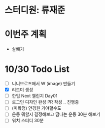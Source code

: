 # 스터디원: 류재준

# 이번주 계획

- 살뺴기

# 10/30 Todo List

- [ ] 니니브로즈에서 W (image) 만들기
- [x] 리드미 생성
- [ ] 한입 Next 챌린지 Day01
- [ ] 로그인 디자인 완성 PR 작성 .. 진행중
- [ ] (미확정) 안경원 가야할수도
- [ ] 운동 뭐할지 결정해보고 땀나는 운동 30분 해보기
- [ ] 워치 스터디 30분
